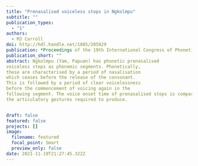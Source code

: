 ```yaml
---
title: "Prenasalised voiceless stops in Ngkolmpu"
subtitle: ""
publication_types:
  - "1"
authors:
  - MJ Carroll
doi: http://hdl.handle.net/1885/205929
publication: *Proceedings of the 19th International Congress of Phonetic Sciences*
publication_short: ""
abstract: Ngkolmpu (Yam, Papuan) has phonetic prenasalised
voiceless stops as phonemic segments. Phonetically,
these are characterised by a period of nasalisation
which ceases before the release of the consonant.
This is followed by a period of clear voicelessness
before the commencement of voicing again in the
following segment. The voice onset time of prenasalised stops is comparable to those of standard voiceless stops. Phonemically, these are single segments which contrast with voiceless stops at each place of articulation. We can see from phonotactic evidence that these are single segments. Segments of this type are a typological rarity in the worlds languages which is expected given the complexity of
the articulatory gestures required to produce.


draft: false
featured: false
projects: []
image:
  filename: featured
  focal_point: Smart
  preview_only: false
date: 2021-11-19T21:27:45.322Z
---
```

>
